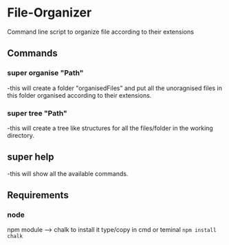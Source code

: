 # File-Organizer
 Command line script to organize file according to their extensions

 ## Commands

### super organise "Path"
  -this will create a folder "organisedFiles" and put all the unoragnised files in this folder organised according to their extensions.

### super tree "Path"
  -this will create a tree like structures for all the files/folder in the working directory.

## super help
  -this will show all the available commands.
  

## Requirements
  ### node
  npm module --> chalk
  to install it type/copy in cmd or teminal
     ```npm install chalk```

